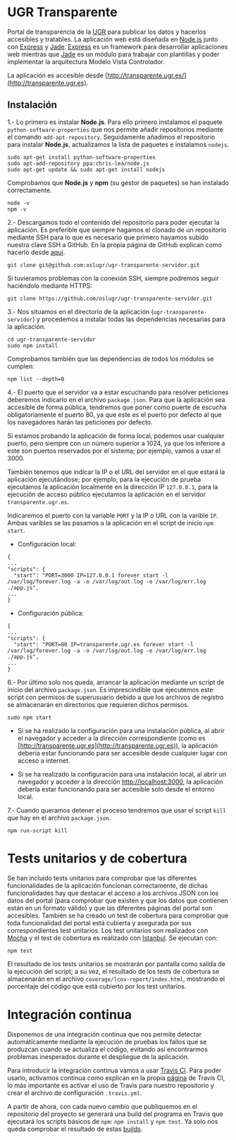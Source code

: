 UGR Transparente
================

Portal de transparencia de la [UGR](http://www.ugr.es/) para publicar los datos y hacerlos accesibles y tratables. La aplicación web está diseñada en [Node.js](http://nodejs.org/) junto con [Express](http://expressjs.com/) y [Jade](http://jade-lang.com/). [Express](http://expressjs.com/) es un framework para desarrollar aplicaciones web mientras que [Jade](http://jade-lang.com/) es un módulo para trabajar con plantillas y poder implementar la arquitectura Modelo Vista Controlador.

La aplicación es accesible desde [http://transparente.ugr.es/](http://transparente.ugr.es).


## Instalación

1.- Lo primero es instalar **Node.js**. Para ello primero instalamos el paquete `python-software-properties` que nos permite añadir repositorios mediante el comando `add-apt-repository`. Seguidamente añadimos el repositorio para instalar **Node.js**, actualizamos la lista de paquetes e instalamos `nodejs`.


```
sudo apt-get install python-software-properties
sudo apt-add-repository ppa:chris-lea/node.js
sudo apt-get update && sudo apt-get install nodejs
```

Comprobamos que **Node.js** y **npm** (su gestor de paquetes) se han instalado correctamente.

```
node -v
npm -v
```

2.- Descargamos todo el contenido del repositorio para poder ejecutar la aplicación. Es preferible que siempre hagamos el clonado de un repositorio mediante SSH para lo que es necesario que primero hayamos subido nuestra clave SSH a GitHub. En la propia página de GitHub explican como hacerlo desde [aquí](https://help.github.com/articles/generating-ssh-keys/).

```
git clone git@github.com:oslugr/ugr-transparente-servidor.git
```

Si tuvieramos problemas con la conexión SSH, siempre podremos seguir haciéndolo mediante HTTPS:

```
git clone https://github.com/oslugr/ugr-transparente-servidor.git
```

3.- Nos situamos en el directorio de la aplicación (`ugr-transparente-servidor`) y procedemos a instalar todas las dependencias necesarias para la aplicación.

```
cd ugr-transparente-servidor
sudo npm install
```

Comprobamos también que las dependencias de todos los módulos se cumplen:

```
npm list --depth=0
```

4.- El puerto que el servidor va a estar escuchando para resolver peticiones deberemos indicarlo en el archivo `package.json`. Para que la aplicación sea accesible de forma pública, tendremos que poner como puerte de escucha obligatoriamente el puerto 80, ya que este es el puerto por defecto al que los navegadores harán las peticiones por defecto.

Si estamos probando la aplicación de forma local, podemos usar cualquier puerto, pero siempre con un número superior a 1024, ya que los inferiore a este son puertos reservados por el sistema; por ejemplo, vamos a usar el 3000.

También tenemos que indicar la IP o el URL del servidor en el que estará la aplicación ejecutándose; por ejemplo, para la ejecución de prueba ejecutamos la aplicación localmente en la dirección IP `127.0.0.1`, para la ejecución de acceso público ejecutamos la aplicación en el servidor `transparente.ugr.es`.

Indicaremos el puerto con la variable `PORT` y la IP o URL con la varible `IP`. Ambas varibles se las pasamos a la aplicación en el script de inicio `npm start`.

* Configuración local:
```
{
...
"scripts": {
  "start": "PORT=3000 IP=127.0.0.1 forever start -l /var/log/forever.log -a -o /var/log/out.log -e /var/log/err.log ./app.js",
...
}
```

* Configuración pública:
```
{
...
"scripts": {
  "start": "PORT=80 IP=transparente.ugr.es forever start -l /var/log/forever.log -a -o /var/log/out.log -e /var/log/err.log ./app.js",
...
}
```

6.- Por último solo nos queda, arrancar la aplicación mediante un script de inicio del archivo `package.json`. Es imprescindible que ejecutemos este script con permisos de superusuario debido a que los archivos de registro se almacenarán en directorios que requieren dichos permisos.

```
sudo npm start
```

* Si se ha realizado la configuración para una instalación pública, al abrir el navegador y acceder a la dirección correspondiente (como es [http://transparente.ugr.es](http://transparente.ugr.es)), la aplicación debería estar funcionando para ser accesible desde cualquier lugar con acceso a internet.

* Si se ha realizado la configuración para una instalación local, al abrir un navegador y acceder a la dirección [http://localhost:3000](http://localhost:3000), la aplicación debería estar funcionando para ser accesible solo desde el entorno local.

7.- Cuando queramos detener el proceso tendremos que usar el script `kill` que hay en el archivo `package.json`.

```
npm run-script kill
```


# Tests unitarios y de cobertura

Se han incluido tests unitarios para comprobar que las diferentes funcionalidades de la aplicación funcionan correctamente, de dichas funcionalidades hay que destacar el acceso a los archivos JSON con los datos del portal (para comprobar que existen y que los datos que contienen están en un formato válido) y que las diferentes páginas del portal son accesibles. También se ha creado un test de cobertura para comprobar que toda funcionalidad del portal está cubierta y asegurada por sus correspondientes test unitarios. Los test unitarios son realizados con [Mocha](https://github.com/mochajs/mocha) y el test de cobertura es realizado con [Istanbul](https://github.com/gotwarlost/istanbul). Se ejecutan con:

```
npm test
```

El resultado de los tests unitarios se mostrarán por pantalla como salida de la ejecución del script; a su vez, el resultado de los tests de cobertura se almacenarán en el archivo `coverage/lcov-report/index.html`, mostrando el porcentaje del código que está cubierto por los test unitarios.


# Integración continua

Disponemos de una integración continua que nos permite detectar automáticamente mediante la ejecución de pruebas los fallos que se produzcan cuando se actualiza el código, evitando así encontrarmos problemas inesperados durante el despliegue de la aplicación.

Para introducir la integración continua vamos a usar [Travis CI](https://travis-ci.org/). Para poder usarlo, activamos continua como explican en la propia [página](http://docs.travis-ci.com/user/getting-started/) de Travis CI, lo más importante es activar el uso de Travis para nuestro repositorio y crear el archivo de configuración `.travis.yml`.

A partir de ahora, con cada nuevo cambio que publiquemos en el repositorio del proyecto se generará una build del programa en Travis que ejecutará los scripts básicos de `npm`: `npm install` y `npm test`. Ya solo nos queda comprobar el resultado de estas [builds](https://travis-ci.org/oslugr/ugr-transparente-servidor/builds).
